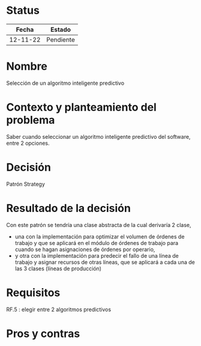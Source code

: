 # Status

| Fecha | Estado |
| --- | --- |
| 12-11-22 | Pendiente |

# Nombre

Selección de un algoritmo inteligente predictivo

# Contexto y planteamiento del problema

Saber cuando seleccionar un algoritmo inteligente predictivo del software, entre 2 opciones.

# Decisión

Patrón Strategy

# Resultado de la decisión

Con este patrón se tendría una clase abstracta de la cual derivaría 2 clase,

- una con la implementación para optimizar el volumen de órdenes de trabajo y que se aplicará en el módulo de órdenes de trabajo para cuando se hagan asignaciones de órdenes por operario,
- y otra con la implementación para predecir el fallo de una línea de trabajo y asignar recursos de otras líneas, que se aplicará a cada una de las 3 clases (líneas de producción)

# Requisitos

RF.5 : elegir entre 2 algoritmos predictivos

# Pros y contras
